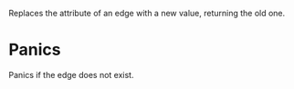 Replaces the attribute of an edge with a new value, returning the old one.

# Panics

Panics if the edge does not exist.
